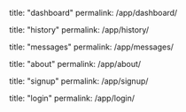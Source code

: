 title: "dashboard"
permalink: /app/dashboard/

title: "history"
permalink: /app/history/

title: "messages"
permalink: /app/messages/

title: "about"
permalink: /app/about/

title: "signup"
permalink: /app/signup/

title: "login"
permalink: /app/login/